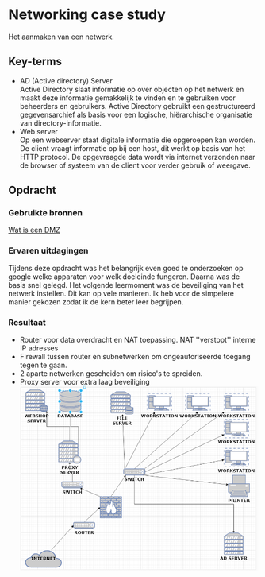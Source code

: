 # Networking case study
Het aanmaken van een netwerk.

## Key-terms
- AD (Active directory) Server  
 Active Directory slaat informatie op over objecten op het netwerk en maakt deze informatie gemakkelijk te vinden en te gebruiken voor beheerders en gebruikers. Active Directory gebruikt een gestructureerd gegevensarchief als basis voor een logische, hiërarchische organisatie van directory-informatie.
 - Web server  
 Op een webserver staat digitale informatie die opgeroepen kan worden. De client vraagt informatie op bij een host, dit werkt op basis van het HTTP protocol. De opgevraagde data wordt via internet verzonden naar de browser of systeem van de client voor verder gebruik of weergave.

## Opdracht
### Gebruikte bronnen
[Wat is een DMZ](https://www.strato.nl/server/wat-is-een-demilitarized-zone-dmz/)

### Ervaren uitdagingen
Tijdens deze opdracht was het belangrijk even goed te onderzoeken op google welke apparaten voor welk doeleinde fungeren. Daarna was de basis snel gelegd. Het volgende leermoment was de beveiliging van het netwerk instellen. Dit kan op vele manieren. Ik heb voor de simpelere manier gekozen zodat ik de kern beter leer begrijpen.

### Resultaat
- Router voor data overdracht en NAT toepassing. NAT ''verstopt'' interne IP adresses
-  Firewall tussen router en subnetwerken om ongeautoriseerde toegang tegen te gaan.
- 2 aparte netwerken gescheiden om risico's te spreiden.
- Proxy server voor extra laag beveiliging
![NTWCS](/00_includes/Week-3-img/NTW-07_NetworkingCaseStudy.png)